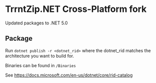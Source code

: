 # TrrntZip.NET Cross-Platform fork

Updated packages to .NET 5.0

## Package

Run `dotnet publish -r <dotnet_rid>` where the dotnet_rid matches the architecture you want to build for.

Binaries can be found in `/Binaries`

See https://docs.microsoft.com/en-us/dotnet/core/rid-catalog
